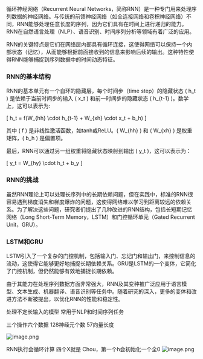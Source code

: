 循环神经网络（Recurrent Neural Networks，简称RNN）是一种专门用来处理序列数据的神经网络。与传统的前馈神经网络（如全连接网络和卷积神经网络）不同，RNN能够处理任意长度的序列，因为它们具有在时间上进行递归的能力。RNN在自然语言处理（NLP）、语音识别、时间序列分析等领域有着广泛的应用。

RNN的关键特点是它们在网络层内部具有循环连接，这使得网络可以保持一个内部状态（记忆），从而能够根据前面接收到的信息来影响后续的输出。这种特性使得RNN能够捕捉到序列数据中的时间动态特征。

### RNN的基本结构

RNN的基本单元有一个自环的隐藏层，每个时间步（time step）的隐藏状态 \( h_t \) 是依赖于当前时间步的输入 \( x_t \) 和前一时间步的隐藏状态 \( h_{t-1} \)。数学上，这可以表示为:

\[ h_t = f(W_{hh} \cdot h_{t-1} + W_{xh} \cdot x_t + b_h) \]

其中 \( f \) 是非线性激活函数，如tanh或ReLU。\( W_{hh} \) 和 \( W_{xh} \) 是权重矩阵，\( b_h \) 是偏置项。

最后，RNN可以通过另一组权重将隐藏状态映射到输出 \( y_t \)，这可以表示为：

\[ y_t = W_{hy} \cdot h_t + b_y \]

### RNN的挑战

虽然RNN理论上可以处理长序列中的长期依赖问题，但在实践中，标准的RNN很容易遇到梯度消失和梯度爆炸的问题，这使得网络难以学习到距离较远的依赖关系。为了解决这些问题，研究者们提出了几种改进的RNN结构，包括长短期记忆网络（Long Short-Term Memory，LSTM）和门控循环单元（Gated Recurrent Unit，GRU）。

### LSTM和GRU

LSTM引入了一个复杂的门控机制，包括输入门、忘记门和输出门，来控制信息的流动，这使得它能够更好地捕捉长期依赖关系。GRU是LSTM的一个变体，它简化了门控机制，但仍然能够有效地捕捉长期依赖。

由于其能力在处理序列数据方面非常强大，RNN及其变种被广泛应用于语言模型、文本生成、机器翻译、语音识别等任务中。随着研究的深入，更多的变体和改进方法不断被提出，以优化RNN的性能和稳定性。

处理不定长输入的模型
常用于NLP和时间序列任务

三个操作六个数据
128神经元个数  57向量长度

![image.png](https://kashiwa-pic.oss-cn-beijing.aliyuncs.com/20240307145727.png)

RNN执行会循环计算
四个X就是 Chou，第一个h会初始化一个全0
![image.png](https://kashiwa-pic.oss-cn-beijing.aliyuncs.com/20240307150136.png)
